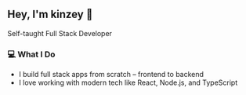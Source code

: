## Hey, I'm kinzey 👋

Self-taught Full Stack Developer

### 💻 What I Do

- I build full stack apps from scratch – frontend to backend
- I love working with modern tech like React, Node.js, and TypeScript
